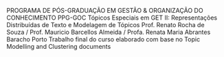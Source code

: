 PROGRAMA DE PÓS-GRADUAÇÃO EM GESTÃO & ORGANIZAÇÃO DO CONHECIMENTO PPG-GOC 
Tópicos Especiais em GET II: Representações Distribuídas de Texto e Modelagem de Tópicos 
Prof. Renato Rocha de Souza / Prof. Mauricio Barcellos Almeida / Profa. Renata Maria Abrantes Baracho Porto
Trabalho final do curso elaborado com base no Topic Modelling and Clustering documents 

